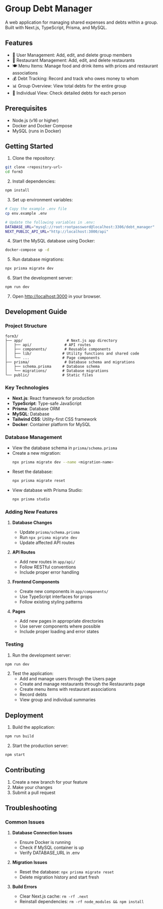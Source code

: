 # Group Debt Manager

A web application for managing shared expenses and debts within a group. Built with Next.js, TypeScript, Prisma, and MySQL.

## Features

- 👥 User Management: Add, edit, and delete group members
- 🏪 Restaurant Management: Add, edit, and delete restaurants
- 🍽️ Menu Items: Manage food and drink items with prices and restaurant associations
- 💰 Debt Tracking: Record and track who owes money to whom
- 📊 Group Overview: View total debts for the entire group
- 👤 Individual View: Check detailed debts for each person

## Prerequisites

- Node.js (v16 or higher)
- Docker and Docker Compose
- MySQL (runs in Docker)

## Getting Started

1. Clone the repository:
```bash
git clone <repository-url>
cd form3
```

2. Install dependencies:
```bash
npm install
```

3. Set up environment variables:
```bash
# Copy the example .env file
cp env.example .env

# Update the following variables in .env:
DATABASE_URL="mysql://root:rootpassword@localhost:3306/debt_manager"
NEXT_PUBLIC_API_URL="http://localhost:3000/api"
```

4. Start the MySQL database using Docker:
```bash
docker-compose up -d
```

5. Run database migrations:
```bash
npx prisma migrate dev
```

6. Start the development server:
```bash
npm run dev
```

7. Open [http://localhost:3000](http://localhost:3000) in your browser.

## Development Guide

### Project Structure

```
form3/
├── app/                    # Next.js app directory
│   ├── api/               # API routes
│   ├── components/        # Reusable components
│   ├── lib/              # Utility functions and shared code
│   └── ...               # Page components
├── prisma/                # Database schema and migrations
│   ├── schema.prisma     # Database schema
│   └── migrations/       # Database migrations
└── public/               # Static files
```

### Key Technologies

- **Next.js**: React framework for production
- **TypeScript**: Type-safe JavaScript
- **Prisma**: Database ORM
- **MySQL**: Database
- **Tailwind CSS**: Utility-first CSS framework
- **Docker**: Container platform for MySQL

### Database Management

- View the database schema in `prisma/schema.prisma`
- Create a new migration:
  ```bash
  npx prisma migrate dev --name <migration-name>
  ```
- Reset the database:
  ```bash
  npx prisma migrate reset
  ```
- View database with Prisma Studio:
  ```bash
  npx prisma studio
  ```

### Adding New Features

1. **Database Changes**
   - Update `prisma/schema.prisma`
   - Run `npx prisma migrate dev`
   - Update affected API routes

2. **API Routes**
   - Add new routes in `app/api/`
   - Follow RESTful conventions
   - Include proper error handling

3. **Frontend Components**
   - Create new components in `app/components/`
   - Use TypeScript interfaces for props
   - Follow existing styling patterns

4. **Pages**
   - Add new pages in appropriate directories
   - Use server components where possible
   - Include proper loading and error states

### Testing

1. Run the development server:
```bash
npm run dev
```

2. Test the application:
   - Add and manage users through the Users page
   - Create and manage restaurants through the Restaurants page
   - Create menu items with restaurant associations
   - Record debts
   - View group and individual summaries

## Deployment

1. Build the application:
```bash
npm run build
```

2. Start the production server:
```bash
npm start
```

## Contributing

1. Create a new branch for your feature
2. Make your changes
3. Submit a pull request

## Troubleshooting

### Common Issues

1. **Database Connection Issues**
   - Ensure Docker is running
   - Check if MySQL container is up
   - Verify DATABASE_URL in .env

2. **Migration Issues**
   - Reset the database: `npx prisma migrate reset`
   - Delete migration history and start fresh

3. **Build Errors**
   - Clear Next.js cache: `rm -rf .next`
   - Reinstall dependencies: `rm -rf node_modules && npm install`
